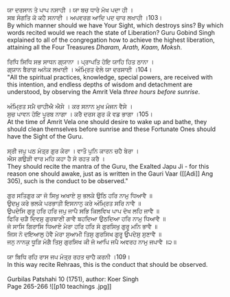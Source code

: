 ਯਾ ਦਰਸਾਨ ਤੇ ਪਾਪ ਨਸਾਹੀ । ਯਾ ਬਚ ਧਾਰੇ ਮੋਖ ਪਦਾ ਹੀ ।⁣  
ਸਬ ਸੰਗਤਿ ਕੋ ਕਹੈ ਸਨਾਈ । ਅਪਵਰਗ ਆਦਿ ਪਦ ਚਾਰ ਲਖਾਹੀ ।103।⁣  
By which manner should we have Your Sight, which destroys sins? By which words recited would we reach the state of Liberation? Guru Gobind Singh explained to all of the congregation how to achieve the highest liberation, attaining all the Four Treasures *Dharam, Arath, Kaam, Moksh*. ⁣  
⁣  
ਰਿਧਿ ਸਿਧਿ ਸਭ ਸਾਧਨ ਗ੍ਯਾਨਾ । ਪ੍ਰਾਪਤਿ ਹੋਇ ਯਾਹਿ ਹਿਤ ਠਾਨਾ । ⁣  
ਗ੍ਯਾਨ ਬੈਰਾਗ ਅਨੇਕ ਲਖਾਈ । ਅੰਮ੍ਰਿਤ ਵੇਲੇ ਯਾ ਦਰਸਾਈ ।104।⁣  
"All the spiritual practices, knowledge, special powers, are received with this intention, and endless depths of wisdom and detachment are understood, by observing the Amrit Vela *three hours before sunrise*. ⁣  
⁣  
ਅੰਮ੍ਰਿਤ ਸਮੈ ਚਾਹੀਐ ਐਸੇ । ਕਰ ਸਨਾਨ ਮੁਖ ਮੰਜਨ ਵੈਸੇ । ⁣  
ਸੁਚ ਪਾਵਨ ਹੋਇ ਪੂਰਬ ਨਾਗਾ । ਕਰੈ ਦਰਸ ਗੁਰ ਕੋ ਵਡ ਭਾਗਾ ।105।⁣  
At the time of Amrit Vela one should desire to wake up and bathe, they should clean themselves before sunrise and these Fortunate Ones should have the Sight of the Guru. ⁣  
⁣  
ਸ੍ਰੀ ਜਪੁ ਪਠ ਮੰਤ੍ਰ ਗੁਰ ਕੇਰਾ । ਵਾਤੌ ਪੁਨਿ ਕਾਰਨ ਚਹੈ ਬੇਰਾ । ⁣  
ਐਸ ਗਉੜੀ ਵਾਰ ਮਹਿ ਕਹਾ ਹੈ ਸੋ ਰਹਤ ਕਰੈ ।⁣  
They should recite the mantra of the Guru, the Exalted Japu Ji - for this reason one should awake, just as is written in the Gauri Vaar ([[Adi]] Ang 305), such is the conduct to be observed."⁣  
⁣  
ਗੁਰ ਸਤਿਗੁਰ ਕਾ ਜੋ ਸਿਖੁ ਅਖਾਏ ਸੁ ਭਲਕੇ ਉਠਿ ਹਰਿ ਨਾਮੁ ਧਿਆਵੈ ॥⁣  
ਉਦਮੁ ਕਰੇ ਭਲਕੇ ਪਰਭਾਤੀ ਇਸਨਾਨੁ ਕਰੇ ਅੰਮ੍ਰਿਤ ਸਰਿ ਨਾਵੈ ॥⁣  
ਉਪਦੇਸਿ ਗੁਰੂ ਹਰਿ ਹਰਿ ਜਪੁ ਜਾਪੈ ਸਭਿ ਕਿਲਵਿਖ ਪਾਪ ਦੋਖ ਲਹਿ ਜਾਵੈ ॥⁣  
ਫਿਰਿ ਚੜੈ ਦਿਵਸੁ ਗੁਰਬਾਣੀ ਗਾਵੈ ਬਹਦਿਆ ਉਠਦਿਆ ਹਰਿ ਨਾਮੁ ਧਿਆਵੈ ॥⁣  
ਜੋ ਸਾਸਿ ਗਿਰਾਸਿ ਧਿਆਏ ਮੇਰਾ ਹਰਿ ਹਰਿ ਸੋ ਗੁਰਸਿਖੁ ਗੁਰੂ ਮਨਿ ਭਾਵੈ ॥⁣  
ਜਿਸ ਨੋ ਦਇਆਲੁ ਹੋਵੈ ਮੇਰਾ ਸੁਆਮੀ ਤਿਸੁ ਗੁਰਸਿਖ ਗੁਰੂ ਉਪਦੇਸੁ ਸੁਣਾਵੈ ॥⁣  
ਜਨੁ ਨਾਨਕੁ ਧੂੜਿ ਮੰਗੈ ਤਿਸੁ ਗੁਰਸਿਖ ਕੀ ਜੋ ਆਪਿ ਜਪੈ ਅਵਰਹ ਨਾਮੁ ਜਪਾਵੈ ॥੨॥⁣  
⁣  
ਯਾ ਬਿਧਿ ਰਹਿ ਰਾਸ ਜਪ ਮੰਤ੍ਰ ਰਹਤ ਚਾਹੈ ਕਰਨੀ ।109।⁣  
In this way recite Rehraas, this is the conduct that should be observed. ⁣  
⁣  
Gurbilas Patshahi 10 (1751), author: Koer Singh⁣  
Page 265-266
![[p10 teachings .jpg]]
